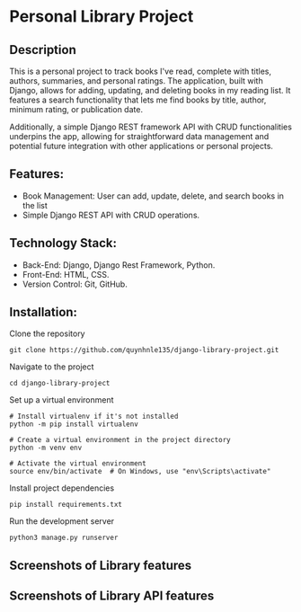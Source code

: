 # Personal Library Project

## Description
This is a personal project to track books I've read, complete with titles, authors, summaries, and personal ratings. The application, built with Django, allows for adding, updating, and deleting books in my reading list. It features a search functionality that lets me find books by title, author, minimum rating, or publication date.

Additionally, a simple Django REST framework API with CRUD functionalities underpins the app, allowing for straightforward data management and potential future integration with other applications or personal projects.

## Features:
- Book Management: User can add, update, delete, and search books in the list
- Simple Django REST API with CRUD operations.

## Technology Stack:
- Back-End: Django, Django Rest Framework, Python.
- Front-End: HTML, CSS.
- Version Control: Git, GitHub.

## Installation:
Clone the repository

```commandline
git clone https://github.com/quynhnle135/django-library-project.git
```

Navigate to the project

```commandline
cd django-library-project
```

Set up a virtual environment

```commandline
# Install virtualenv if it's not installed
python -m pip install virtualenv

# Create a virtual environment in the project directory
python -m venv env

# Activate the virtual environment
source env/bin/activate  # On Windows, use "env\Scripts\activate"
```

Install project dependencies

```commandline
pip install requirements.txt
```

Run the development server

```commandline
python3 manage.py runserver
```

## Screenshots of Library features

## Screenshots of Library API features